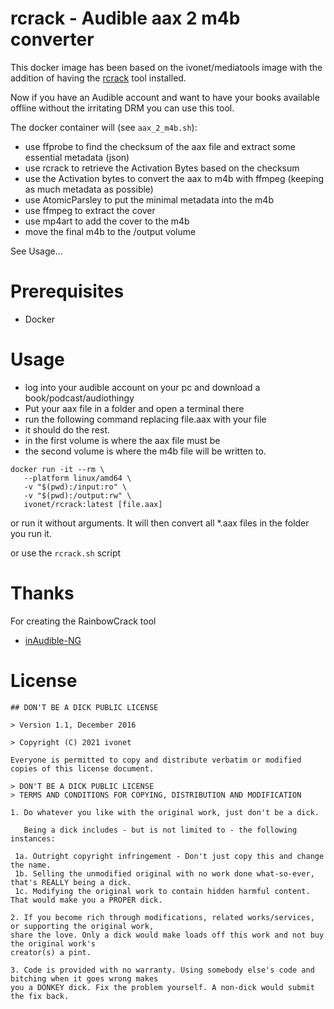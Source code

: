 # rcrack - Audible aax 2 m4b converter

This docker image has been based on the ivonet/mediatools image
with the addition of having the [rcrack](https://github.com/inAudible-NG/tables) tool installed.

Now if you have an Audible account and want to have your books available offline
without the irritating DRM you can use this tool.

The docker container will (see `aax_2_m4b.sh`):
- use ffprobe to find the checksum of the aax file and extract some essential metadata (json)
- use rcrack to retrieve the Activation Bytes based on the checksum
- use the Activation bytes to convert the aax to m4b with ffmpeg (keeping as much metadata as possible)
- use AtomicParsley to put the minimal metadata into the m4b
- use ffmpeg to extract the cover
- use mp4art to add the cover to the m4b
- move the final m4b to the /output volume

See Usage...

# Prerequisites

- Docker

# Usage 

- log into your audible account on your pc and download a book/podcast/audiothingy
- Put your aax file in a folder and open a terminal there
- run the following command replacing file.aax with your file
- it should do the rest.
- in the first volume is where the aax file must be
- the second volume is where the m4b file will be written to.

```shell
docker run -it --rm \
   --platform linux/amd64 \
   -v "$(pwd):/input:ro" \
   -v "$(pwd):/output:rw" \
   ivonet/rcrack:latest [file.aax]
```

or run it without arguments. It will then convert all *.aax files in the folder you run it.

or use the `rcrack.sh` script

# Thanks

For creating the RainbowCrack tool
- [inAudible-NG](ttps://github.com/inAudible-NG)

# License

```text
## DON'T BE A DICK PUBLIC LICENSE

> Version 1.1, December 2016

> Copyright (C) 2021 ivonet

Everyone is permitted to copy and distribute verbatim or modified
copies of this license document.

> DON'T BE A DICK PUBLIC LICENSE
> TERMS AND CONDITIONS FOR COPYING, DISTRIBUTION AND MODIFICATION

1. Do whatever you like with the original work, just don't be a dick.

   Being a dick includes - but is not limited to - the following instances:

 1a. Outright copyright infringement - Don't just copy this and change the name.
 1b. Selling the unmodified original with no work done what-so-ever, that's REALLY being a dick.
 1c. Modifying the original work to contain hidden harmful content. That would make you a PROPER dick.

2. If you become rich through modifications, related works/services, or supporting the original work,
share the love. Only a dick would make loads off this work and not buy the original work's
creator(s) a pint.

3. Code is provided with no warranty. Using somebody else's code and bitching when it goes wrong makes
you a DONKEY dick. Fix the problem yourself. A non-dick would submit the fix back.
```
